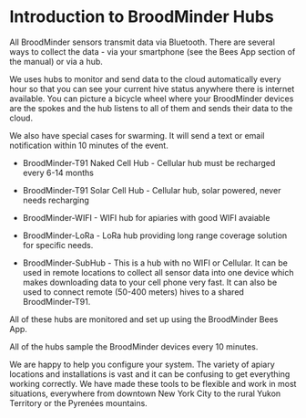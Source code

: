 # Introduction to BroodMinder Hubs

All BroodMinder sensors transmit data via Bluetooth. There are several ways to collect the data - via your smartphone (see the Bees App section of the manual) or via a hub.

We uses hubs to monitor and send data to the cloud automatically every hour so that you can see your current hive status anywhere there is internet available. You can picture a bicycle wheel where your BroodMinder devices are the spokes and the hub listens to all of them and sends their data to the cloud.

We also have special cases for swarming. It will send a text or email notification within 10 minutes of the event.

- BroodMinder-T91 Naked Cell Hub - Cellular hub must be recharged every 6-14 months
- BroodMinder-T91 Solar Cell Hub - Cellular hub, solar powered, never needs recharging
- BroodMinder-WIFI - WIFI hub for apiaries with good WIFI avaiable
- BroodMinder-LoRa - LoRa hub providing long range coverage solution for specific needs.

- BroodMinder-SubHub - This is a hub with no WIFI or Cellular. It can be used in remote locations to collect all sensor data into one device which makes downloading data to your cell phone very fast. It can also be used to connect remote (50-400 meters) hives to a shared BroodMinder-T91.

All of these hubs are monitored and set up using the BroodMinder Bees App. 

All of the hubs sample the BroodMinder devices every 10 minutes.

We are happy to help you configure your system. The variety of apiary locations and installations is vast and it can be confusing to get everything working correctly. We have made these tools to be flexible and work in most situations, everywhere from downtown New York City to the rural Yukon Territory or the Pyrenées mountains.
